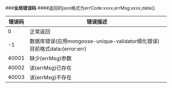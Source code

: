 ###**全局错误码**
####返回的json格式为errCode:xxxx,errMsg:xxxx,data{}

错误码  | 错误描述
------------- | -------------
0		| 正常返回
-1		| 数据库错误(应用mongoose-unique-validator细化错误) 目前格式data:{error:err}
40001  | 缺少{errMsg}参数
40002  | 该{errMsg}已存在
40003 |该{errMsg}不存在